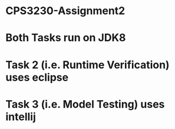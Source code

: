 # CPS3230-Assignment2

# Both Tasks run on JDK8
# Task 2 (i.e. Runtime Verification) uses eclipse
# Task 3 (i.e. Model Testing) uses intellij
